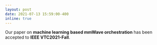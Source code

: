 ```yaml
---
layout: post
date: 2021-07-13 15:59:00-400 
inline: true
---
```


Our paper on **machine learning based mmWave orchestration** has been accepted to **IEEE VTC2021-Fall**.
